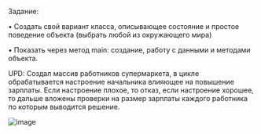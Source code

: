 Задание:

• Создать свой вариант класса, описывающее состояние и простое поведение объекта (выбрать любой из окружающего мира)

• Показать через метод main: создание, работу с данными и методами объекта.

UPD: Создал массив работников супермаркета, в цикле обрабатывается настроение начальника влияющее на повышение зарплаты. Если настроение плохое, то отказ, если настроение хорошее, то дальше вложены проверки на размер зарплаты каждого работника по которым выводится решение.

![image](https://user-images.githubusercontent.com/63589855/233642242-10b05bed-cb33-4823-a54d-34643cb24074.png)
